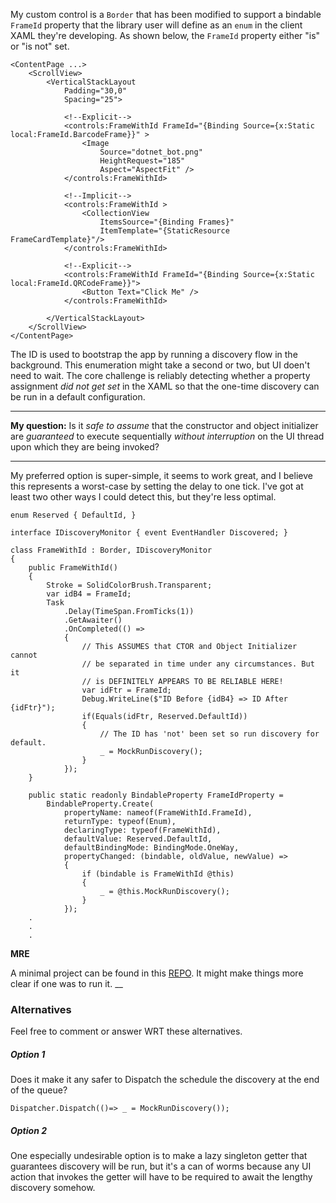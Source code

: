 My custom control is a `Border` that has been modified to support a bindable `FrameId` property that the library user will define as an `enum` in the client XAML they're developing. As shown below, the `FrameId` property either "is" or "is not" set.

```xaml
<ContentPage ...>
    <ScrollView>
        <VerticalStackLayout
            Padding="30,0"
            Spacing="25">

            <!--Explicit-->
            <controls:FrameWithId FrameId="{Binding Source={x:Static local:FrameId.BarcodeFrame}}" >                
                <Image 
                    Source="dotnet_bot.png" 
                    HeightRequest="185"  
                    Aspect="AspectFit" />
            </controls:FrameWithId>
            
            <!--Implicit-->
            <controls:FrameWithId >
                <CollectionView
                    ItemsSource="{Binding Frames}" 
                    ItemTemplate="{StaticResource FrameCardTemplate}"/>
            </controls:FrameWithId>
                        
            <!--Explicit-->
            <controls:FrameWithId FrameId="{Binding Source={x:Static local:FrameId.QRCodeFrame}}">
                <Button Text="Click Me" />
            </controls:FrameWithId>

        </VerticalStackLayout>
    </ScrollView>  
</ContentPage> 
```

The ID is used to bootstrap the app by running a discovery flow in the background. This enumeration might take a second or two, but UI doen't need to wait. The core challenge is reliably detecting whether a property assignment _did not get set_ in the XAML so that the one-time discovery can be run in a default configuration.

___

**My question:** Is it _safe to assume_ that the constructor and object initializer are _guaranteed_ to execute sequentially _without interruption_ on the UI thread upon which they are being invoked? 
___

My preferred option is super-simple, it seems to work great, and I believe this represents a worst-case by setting the delay to one tick. I've got at least two other ways I could detect this, but they're less optimal.

```
enum Reserved { DefaultId, }

interface IDiscoveryMonitor { event EventHandler Discovered; }

class FrameWithId : Border, IDiscoveryMonitor
{
    public FrameWithId()
    {
        Stroke = SolidColorBrush.Transparent;
        var idB4 = FrameId;
        Task
            .Delay(TimeSpan.FromTicks(1))
            .GetAwaiter()
            .OnCompleted(() =>
            {
                // This ASSUMES that CTOR and Object Initializer cannot
                // be separated in time under any circumstances. But it
                // is DEFINITELY APPEARS TO BE RELIABLE HERE!
                var idFtr = FrameId;
                Debug.WriteLine($"ID Before {idB4} => ID After {idFtr}");
                if(Equals(idFtr, Reserved.DefaultId))
                {
                    // The ID has 'not' been set so run discovery for default.
                    _ = MockRunDiscovery();
                }
            });
    }

    public static readonly BindableProperty FrameIdProperty =
        BindableProperty.Create(
            propertyName: nameof(FrameWithId.FrameId),
            returnType: typeof(Enum),
            declaringType: typeof(FrameWithId),
            defaultValue: Reserved.DefaultId,
            defaultBindingMode: BindingMode.OneWay,
            propertyChanged: (bindable, oldValue, newValue) =>
            {
                if (bindable is FrameWithId @this)
                {
                    _ = @this.MockRunDiscovery();
                }
            });
    .
    .
    .
```
**MRE**

A minimal project can be found in this [REPO](https://github.com/IVSoftware/frame-with-id.git). It might make things more clear if one was to run it.
__

### Alternatives

Feel free to comment or answer WRT these alternatives.

##### Option 1

Does it make it any safer to Dispatch the schedule the discovery at the end of the queue?

`Dispatcher.Dispatch(()=> _ = MockRunDiscovery());`


##### Option 2 

One especially undesirable option is to make a lazy singleton getter that guarantees discovery will be run, but it's a can of worms because any UI action that invokes the getter will have to be required to await the lengthy discovery somehow.




